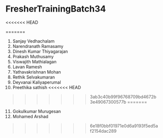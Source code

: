 # FresherTrainingBatch34
<<<<<<< HEAD

=======
1. Sanjay Vedhachalam
2. Narendranath Ramasamy
3. Dinesh Kumar Thiyagarajan
4. Prakash Muthusamy
5. Viswajith Mathialagan
6. Lavan Ramesh
7. Yathavakrishnan Mohan
8. Rethik Selvakumaran
9. Deyvanai Kaliyaperumal
10. Preethika sathish
<<<<<<< HEAD

>>>>>>> 3ab3c40b99f96768709bd4672b3e49067300577b
=======
11. Gokulkumar Murugesan
12. Mohamed Arshad
>>>>>>> 6e18f0bbf01971e0d6a9193f5ed5af2154dac289
